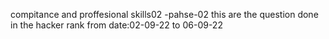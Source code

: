 compitance and proffesional skills02 -pahse-02 this are the question done in the hacker rank from date:02-09-22 to 06-09-22
